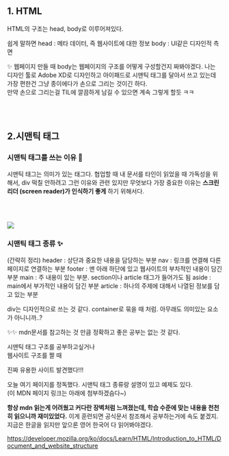 ## 1. HTML

HTML의 구조는 head, body로 이루어져있다.

쉽게 말하면
head : 메타 데이터, 즉 웹사이트에 대한 정보
body : UI같은 디자인적 측면

✨ 웹페이지 만들 때 body는 웹페이지의 구조를 어떻게 구성할건지 짜봐야겠다. 
나는 디자인 툴로 Adobe XD로 디자인하고 아이패드로 시맨틱 태그를 달아서 쓰고 있는데 가장 편한건 그냥 종이에다가 손으로 그리는 것이긴 하다. 
<br/> 만약 손으로 그리는걸 TIL에 깔끔하게 남길 수 있으면 계속 그렇게 할듯 ㅋㅋ

<br/>
<br/>


## 2.시맨틱 태그


  ### 시맨틱 태그를 쓰는 이유 🧐
  시맨틱 태그는 의미가 있는 태그다. 협업할 때 내 문서를 타인이 읽었을 때 가독성을 위해서, div 떡칠 안하려고 그런 이유와 관련 있지만 무엇보다 가장 중요한 이유는 **스크린 리더 (screen reader)가 인식하기 좋게** 하기 위해서다.  
  
<br/>
<br/>




![](https://velog.velcdn.com/images/beerish/post/adf5f161-9a3d-4161-adf5-daf33ef14ced/image.png)

### 시맨틱 태그 종류 ✨

(간략히 정리)
header : 상단과 중요한 내용을 담당하는 부분
nav : 링크를 연결해 다른 페이지로 연결하는 부분
footer : 맨 아래 하단에 있고 웹사이트의 부차적인 내용이 담긴 부분
main : 주 내용이 있는 부분. section이나 article 태그가 들어가도 됨
aside : main에서 부가적인 내용이 담긴 부분
article : 하나의 주제에 대해서 나열된 정보를 담고 있는 부분

div는 디자인적으로 쓰는 것 같다. container로 묶을 때 처럼. 아무래도 의미있는 요소가 아니니까..?


✨✨ 
mdn문서를 참고하는 것 만큼 정확하고 좋은 공부는 없는 것 같다.

시맨틱 태그 구조를 공부하고싶거나 <br/> 웹사이트 구조를 짤 때 <br/>

진짜 유용한 사이트 발견했다!!!

오늘 여기 페이지를 정독했다. 시맨틱 태그 종류랑 설명이 있고 예제도 있다. </br>(이 MDN 페이지 링크는 아래에 첨부하겠슴다~)

**항상 mdn 읽는게 어려웠고 커다란 장벽처럼 느껴졌는데, 학습 수준에 맞는 내용을 천천히 읽으니까 재미있었다.** 
이게 훈련되면 공식문서 참조해서 공부하는거에 속도 붙겠지. 지금은 한글을 읽지만 앞으론 영어 한국어 다 읽어봐야겠다.


https://developer.mozilla.org/ko/docs/Learn/HTML/Introduction_to_HTML/Document_and_website_structure




